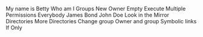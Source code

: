 My name is Betty
Who am I
Groups
New Owner
Empty
Execute
Multiple Permissions
Everybody
James Bond
John Doe
Look in the Mirror
Directories
More Directories
Change group
Owner and group
Symbolic links
If Only
